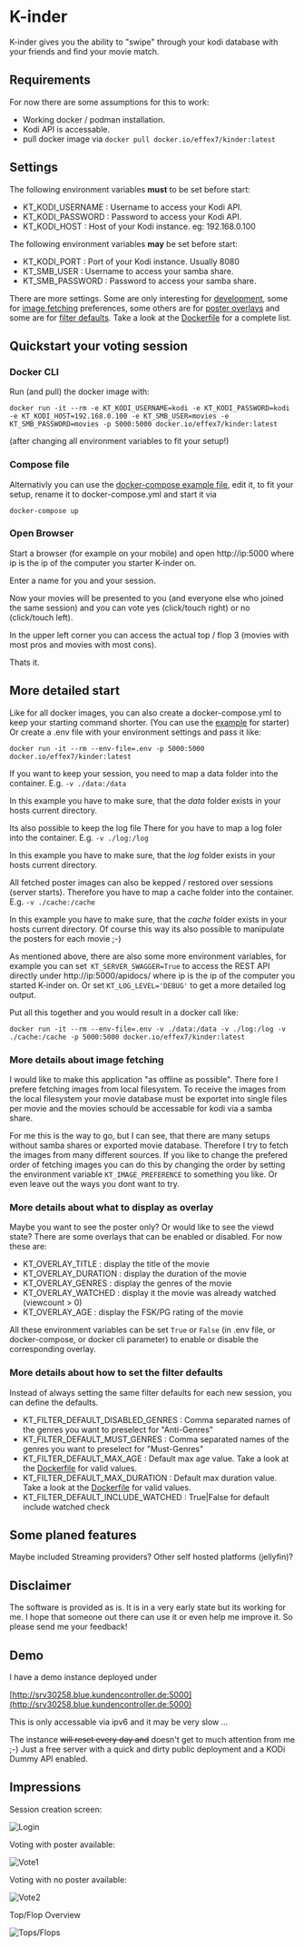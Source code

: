 # K-inder

K-inder gives you the ability to "swipe" through your kodi database with your friends and find your movie match.

## Requirements

For now there are some assumptions for this to work:

* Working docker / podman installation.
* Kodi API is accessable.
* pull docker image via `docker pull docker.io/effex7/kinder:latest`

## Settings

The following environment variables **must** to be set before start:

* KT_KODI_USERNAME : Username to access your Kodi API.
* KT_KODI_PASSWORD : Password to access your Kodi API.
* KT_KODI_HOST : Host of your Kodi instance. eg: 192.168.0.100

The following environment variables **may** be set before start:

* KT_KODI_PORT : Port of your Kodi instance. Usually 8080
* KT_SMB_USER : Username to access your samba share.
* KT_SMB_PASSWORD : Password to access your samba share.

There are more settings. Some are only interesting for [development](#more-detailed-start), some for [image fetching](#more-details-about-image-fetching) preferences, some others are for [poster overlays](#more-details-about-what-to-display-as-overlay) and some are for [filter defaults](#more-details-about-how-to-set-the-filter-defaults). Take a look at the [Dockerfile](./Dockerfile) for a complete list.

## Quickstart your voting session

### Docker CLI

Run (and pull) the docker image with:

`docker run -it --rm -e KT_KODI_USERNAME=kodi -e KT_KODI_PASSWORD=kodi -e KT_KODI_HOST=192.168.0.100 -e KT_SMB_USER=movies -e KT_SMB_PASSWORD=movies -p 5000:5000 docker.io/effex7/kinder:latest`

(after changing all environment variables to fit your setup!)

### Compose file

Alternativly you can use the [docker-compose example file](./docker-compose-example.yml), edit it, to fit your setup, rename it to docker-compose.yml and start it via

`docker-compose up`

### Open Browser

Start a browser (for example on your mobile) and open http://ip:5000 where ip is the ip of the computer you starter K-inder on.

Enter a name for you and your session.

Now your movies will be presented to you (and everyone else who joined the same session) and you can vote yes (click/touch right) or no (click/touch left).

In the upper left corner you can access the actual top / flop 3 (movies with most pros and movies with most cons).

Thats it.

## More detailed start

Like for all docker images, you can also create a docker-compose.yml to keep your starting command shorter. (You can use the [example](./docker-compose-example.yml) for starter) Or create a .env file with your environment settings and pass it like:

`docker run -it --rm --env-file=.env -p 5000:5000 docker.io/effex7/kinder:latest`

If you want to keep your session, you need to map a data folder into the container. E.g. `-v ./data:/data`

In this example you have to make sure, that the *data* folder exists in your hosts current directory.

Its also possible to keep the log file There for you have to map a log foler into the container. E.g. `-v ./log:/log`

In this example you have to make sure, that the *log* folder exists in your hosts current directory.

All fetched poster images can also be kepped / restored over sessions (server starts). Therefore you have to map a cache folder into the container. E.g. `-v ./cache:/cache`

In this example you have to make sure, that the *cache* folder exists in your hosts current directory.
Of course this way its also possible to manipulate the posters for each movie ;-)

As mentioned above, there are also some more environment variables, for example you can set` KT_SERVER_SWAGGER=True` to access the REST API directly under http://ip:5000/apidocs/ where ip is the ip of the computer you started K-inder on. Or set `KT_LOG_LEVEL='DEBUG'` to get a more detailed log output.

Put all this together and you would result in a docker call like:

`docker run -it --rm --env-file=.env -v ./data:/data -v ./log:/log -v ./cache:/cache -p 5000:5000 docker.io/effex7/kinder:latest`

### More details about image fetching

I would like to make this application "as offline as possible". There fore I prefere fetching images from local filesystem. To receive the images from the local filesystem your movie database must be exportet into single files per movie and the movies schould be accessable for kodi via a samba share.

For me this is the way to go, but I can see, that there are many setups without samba shares or exported movie database. Therefore I try to fetch the images from many different sources. If you like to change the prefered order of fetching images you can do this by changing the order by setting the environment variable `KT_IMAGE_PREFERENCE` to something you like. Or even leave out the ways you dont want to try.

### More details about what to display as overlay

Maybe you want to see the poster only? Or would like to see the viewd state? There are some overlays that can be enabled or disabled. For now these are:

* KT_OVERLAY_TITLE : display the title of the movie
* KT_OVERLAY_DURATION : display the duration of the movie
* KT_OVERLAY_GENRES : display the genres of the movie
* KT_OVERLAY_WATCHED : display it the movie was already watched (viewcount > 0)
* KT_OVERLAY_AGE : display the FSK/PG rating of the movie

All these environment variables can be set `True` or `False` (in .env file, or docker-compose, or docker cli parameter) to enable or disable the corresponding overlay.

### More details about how to set the filter defaults

Instead of always setting the same filter defaults for each new session, you can define the defaults.

* KT_FILTER_DEFAULT_DISABLED_GENRES : Comma separated names of the genres you want to preselect for "Anti-Genres"
* KT_FILTER_DEFAULT_MUST_GENRES : Comma separated names of the genres you want to preselect for "Must-Genres"
* KT_FILTER_DEFAULT_MAX_AGE : Default max age value. Take a look at the [Dockerfile](./Dockerfile) for valid values.
* KT_FILTER_DEFAULT_MAX_DURATION : Default max duration value. Take a look at the [Dockerfile](./Dockerfile) for valid values.
* KT_FILTER_DEFAULT_INCLUDE_WATCHED : True|False for default include watched check

## Some planed features

Maybe included Streaming providers? Other self hosted platforms (jellyfin)?

## Disclaimer

The software is provided as is. It is in a very early state but its working for me. I hope that someone out there can use it or even help me improve it. So please send me your feedback!

## Demo

I have a demo instance deployed under

[http://srv30258.blue.kundencontroller.de:5000](http://srv30258.blue.kundencontroller.de:5000)

This is only accessable via ipv6 and it may be very slow ...

The instance ~~will reset every day and~~ doesn't get to much attention from me ;-) Just a free server with a quick and dirty public  deployment and a KODi Dummy API enabled.

## Impressions

Session creation screen:

![Login](./doc/login.png "The Login Screen")

Voting with poster available:

![Vote1](./doc/poster-vote.png "Voting with a poster available")

Voting with no poster available:

![Vote2](./doc/noposter-vote.png "Voting with no poster available")

Top/Flop Overview

![Tops/Flops](./doc/stats.png "Viewing the Tops and Flops")

